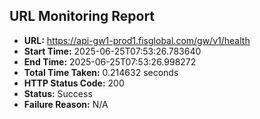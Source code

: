 ## URL Monitoring Report

- **URL:** https://api-gw1-prod1.fisglobal.com/gw/v1/health
- **Start Time:** 2025-06-25T07:53:26.783640
- **End Time:** 2025-06-25T07:53:26.998272
- **Total Time Taken:** 0.214632 seconds
- **HTTP Status Code:** 200
- **Status:** Success
- **Failure Reason:** N/A
